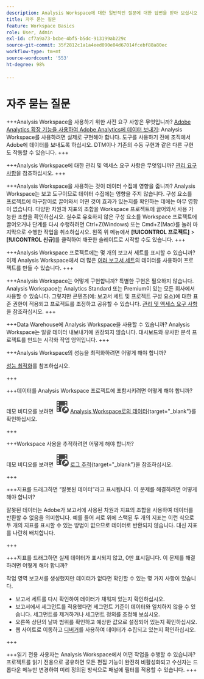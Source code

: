 ```yaml
---
description: Analysis Workspace에 대한 일반적인 질문에 대한 답변을 받아 보십시오.
title: 자주 묻는 질문
feature: Workspace Basics
role: User, Admin
exl-id: cf7a9a73-bcbe-4bf5-b5dc-913199ab229c
source-git-commit: 35f2812c1a1a4eed090e04d67014fcebf88a80ec
workflow-type: tm+mt
source-wordcount: '553'
ht-degree: 98%

---
```


# 자주 묻는 질문

+++Analysis Workspace을 사용하기 위한 사전 요구 사항은 무엇입니까?
[Adobe Analytics 확장 기능을 사용하여 Adobe Analytics에 데이터 보내기](/help/implement/launch/validate-publish-prod.md): Analysis Workspace를 사용하려면 실제로 구현해야 합니다. 도구를 사용하기 전에 조직에서 Adobe에 데이터를 보내도록 하십시오. DTM이나 기존의 수동 구현과 같은 다른 구현도 작동할 수 있습니다.
+++

+++Analysis Workspace에 대한 관리 및 액세스 요구 사항은 무엇입니까?
[관리 요구 사항](/help/analyze/analysis-workspace/workspace-faq/frequently-asked-questions-analysis-workspace.md)을 참조하십시오.
+++

+++Analysis Workspace을 사용하는 것이 데이터 수집에 영향을 줍니까?
Analysis Workspace는 보고 도구이므로 데이터 수집에는 영향을 주지 않습니다. 구성 요소를 프로젝트에 마구잡이로 끌어와서 어떤 것이 효과가 있는지를 확인하는 데에는 아무 영향이 없습니다. 다양한 차원과 지표의 조합을 Workspace 프로젝트에 끌어와서 사용 가능한 조합을 확인하십시오. 실수로 유효하지 않은 구성 요소를 Workspace 프로젝트에 끌어오거나 단계를 다시 수행하려면 Ctrl+Z(Windows) 또는 Cmd+Z(Mac)를 눌러 마지막으로 수행한 작업을 취소하십시오. 왼쪽 위 메뉴에서 **[!UICONTROL 프로젝트]** > **[!UICONTROL 신규]**&#x200B;를 클릭하여 깨끗한 슬레이트로 시작할 수도 있습니다.
+++

+++Analysis Workspace 프로젝트에는 몇 개의 보고서 세트를 표시할 수 있습니까?
이제 Analysis Workspace에서 더 많은 [여러 보고서 세트](https://experienceleague.adobe.com/docs/analytics/analyze/analysis-workspace/build-workspace-project/multiple-report-suites.html)의 데이터를 사용하여 프로젝트를 만들 수 있습니다.
+++

+++Analysis Workspace는 어떻게 구현합니까?
특별한 구현은 필요하지 않습니다. Analysis Workspace는 Analytics Standard 또는 Premium이 있는 모든 회사에서 사용할 수 있습니다. 그렇지만 콘텐츠(예: 보고서 세트 및 프로젝트 구성 요소)에 대한 표준 권한이 적용되고 프로젝트를 조정하고 공유할 수 있습니다. [관리 및 액세스 요구 사항](/help/analyze/analysis-workspace/workspace-faq/frequently-asked-questions-analysis-workspace.md)을 참조하십시오.
+++

+++Data Warehouse에 Analysis Workspace을 사용할 수 있습니까?
Analysis Workspace는 일괄 데이터 내보내기에 권장되지 않습니다. 대시보드와 유사한 분석 프로젝트를 만드는 시각화 작업 영역입니다.
+++

+++Analysis Workspace의 성능을 최적화하려면 어떻게 해야 합니까?

[성능 최적화](/help/analyze/analysis-workspace/workspace-faq/optimizing-performance.md)를 참조하십시오.

+++

+++데이터를 Analysis Workspace 프로젝트에 포함시키려면 어떻게 해야 합니까?

데모 비디오를 보려면 ![VideoCheckedOut](/help/assets/icons/VideoCheckedOut.svg) [Analysis Workspace로의 데이터](https://video.tv.adobe.com/v/31072?quality=12&learn=on){target="_blank"}를 확인하십시오.

+++

+++Workspace 사용을 추적하려면 어떻게 해야 합니까?

데모 비디오를 보려면 ![VideoCheckedOut](/help/assets/icons/VideoCheckedOut.svg) [로그 추적](https://video.tv.adobe.com/v/29768?quality=12&learn=on){target="_blank"}을 참조하십시오.

+++

+++지표를 드래그하면 “잘못된 데이터”라고 표시됩니다. 이 문제를 해결하려면 어떻게 해야 합니까?

잘못된 데이터는 Adobe가 보고서에 사용된 차원과 지표의 조합을 사용하여 데이터를 반환할 수 없음을 의미합니다. 예를 들어 서로 위에 스택된 두 개의 지표는 이런 식으로 두 개의 지표를 표시할 수 있는 방법이 없으므로 데이터로 반환되지 않습니다. 대신 지표를 나란히 배치합니다.

+++

+++지표를 드래그하면 실제 데이터가 표시되지 않고, 0만 표시됩니다. 이 문제를 해결하려면 어떻게 해야 합니까?

작업 영역 보고서를 생성했지만 데이터가 없다면 확인할 수 있는 몇 가지 사항이 있습니다.

* 보고서 세트를 다시 확인하여 데이터가 채워져 있는지 확인하십시오.
* 보고서에서 세그먼트를 적용했다면 세그먼트 기준이 데이터와 일치하지 않을 수 있습니다. 세그먼트를 제거하거나 세그먼트 정의를 조정해 보십시오.
* 오른쪽 상단의 날짜 범위를 확인하고 예상한 값으로 설정되어 있는지 확인하십시오.
* 웹 사이트로 이동하고 [디버거](https://experienceleague.adobe.com/docs/debugger/using/experience-cloud-debugger.html)를 사용하여 데이터가 수집되고 있는지 확인하십시오.


+++

+++읽기 전용 사용자는 Analysis Workspace에서 어떤 작업을 수행할 수 있습니까?
프로젝트를 읽기 전용으로 공유하면 모든 편집 기능이 완전히 비활성화되고 수신자는 드롭다운 메뉴만 변경하여 미리 정의된 방식으로 패널에 필터를 적용할 수 있습니다.
+++
